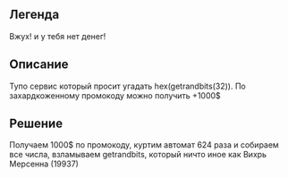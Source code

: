 ## Легенда
Вжух! и у тебя нет денег!
## Описание
Тупо сервис который просит угадать hex(getrandbits(32)). По захардкоженному промокоду можно получить +1000$
## Решение
Получаем 1000$ по промокоду, куртим автомат 624 раза и собираем все числа, взламываем getrandbits, который ничто иное как Вихрь Мерсенна (19937) 
